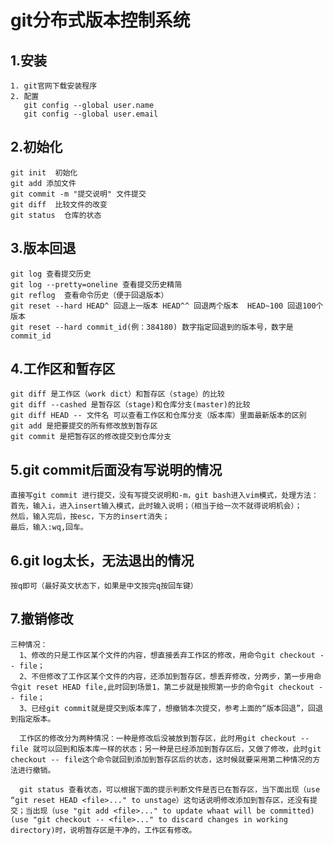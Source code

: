 # git分布式版本控制系统 #
## 1.安装 ##
    1. git官网下载安装程序
    2. 配置  
       git config --global user.name 
       git config --global user.email
## 2.初始化 ##
    git init  初始化
    git add 添加文件
    git commit -m "提交说明" 文件提交
    git diff  比较文件的改变
    git status  仓库的状态
## 3.版本回退 ##
    git log 查看提交历史
    git log --pretty=oneline 查看提交历史精简
    git reflog  查看命令历史（便于回退版本）
    git reset --hard HEAD^ 回退上一版本 HEAD^^ 回退两个版本  HEAD~100 回退100个版本
    git reset --hard commit_id(例：384180) 数字指定回退到的版本号，数字是commit_id
## 4.工作区和暂存区 ##
    git diff 是工作区（work dict）和暂存区（stage）的比较
    git diff --cashed 是暂存区（stage)和仓库分支(master)的比较
    git diff HEAD -- 文件名 可以查看工作区和仓库分支（版本库）里面最新版本的区别
    git add 是把要提交的所有修改放到暂存区 
    git commit 是把暂存区的修改提交到仓库分支
## 5.git commit后面没有写说明的情况 ##
    直接写git commit 进行提交，没有写提交说明和-m，git bash进入vim模式，处理方法：
    首先，输入i，进入insert输入模式，此时输入说明；（相当于给一次不就得说明机会）；
    然后，输入完后，按esc，下方的insert消失；
    最后，输入:wq,回车。
## 6.git log太长，无法退出的情况 ##
    按q即可（最好英文状态下，如果是中文按完q按回车键）
## 7.撤销修改 ##
    三种情况：
      1、修改的只是工作区某个文件的内容，想直接丢弃工作区的修改，用命令git checkout -- file；
      2、不但修改了工作区某个文件的内容，还添加到暂存区，想丢弃修改，分两步，第一步用命令git reset HEAD file,此时回到场景1，第二步就是按照第一步的命令git checkout -- file；
      3、已经git commit就是提交到版本库了，想撤销本次提交，参考上面的“版本回退”，回退到指定版本。

      工作区的修改分为两种情况：一种是修改后没被放到暂存区，此时用git checkout -- file 就可以回到和版本库一样的状态；另一种是已经添加到暂存区后，又做了修改，此时git checkout -- file这个命令就回到添加到暂存区后的状态，这时候就要采用第二种情况的方法进行撤销。

      git status 查看状态，可以根据下面的提示判断文件是否已在暂存区，当下面出现（use “git reset HEAD <file>..." to unstage）这句话说明修改添加到暂存区，还没有提交；当出现（use "git add <file>..." to update whaat will be committed) (use "git checkout -- <file>..." to discard changes in working directory)时，说明暂存区是干净的，工作区有修改。